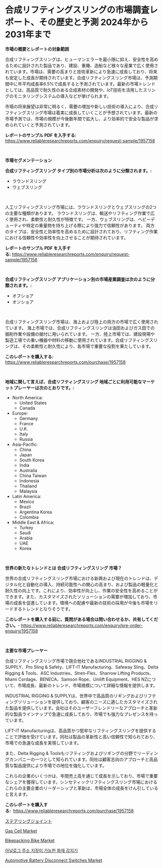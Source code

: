 <p><h1>合成リフティングスリングの市場調査レポート、その歴史と予測 2024年から2031年まで</h1></p><p><strong>市場の概要とレポートの対象範囲</strong></p>
<p><p>合成リフティングスリングは、ヒューマンエラーを最小限に抑え、安全性を高めるために設計された製品であり、建設、重機、造船など様々な産業で広く使用されています。市場は、需要の高まりと技術革新により急速に成長しており、将来も安定した成長が期待されています。合成リフティングスリング市場は、予測期間中に年平均成長率6.5%で成長すると予測されています。最新の市場トレンドとしては、高品質で耐久性のある合成素材の開発や、IoT技術を活用したスリングのモニタリングシステムの導入などが挙げられます。</p><p>市場の将来展望は非常に明るく、需要の増加や新しい技術の導入により、合成リフティングスリング市場は着実に成長していくことが予想されています。最新の市場予測では、市場の規模が今後数年間で拡大し、より効率的で安全な製品が求められていくと予測されています。</p></p>
<p><strong>レポートのサンプル PDF を入手する:</strong> <a href="https://www.reliableresearchreports.com/enquiry/request-sample/1957158">https://www.reliableresearchreports.com/enquiry/request-sample/1957158</a></p>
<p>&nbsp;</p>
<p><strong>市場セグメンテーション</strong></p>
<p><strong>合成リフティングスリング タイプ別の市場分析は次のように分類されます。:</strong></p>
<p><ul><li>ラウンドスリング</li><li>ウェブスリング</li></ul></p>
<p>&nbsp;</p>
<p><p>人工リフティングスリング市場には、ラウンドスリングとウェブスリングの2つの主要な種類があります。 ラウンドスリングは、輸送やリフティング作業で広く使用され、柔軟性と耐久性が特徴です。 一方、ウェブスリングは、ヘビーデューティや特定の重量物を持ち上げる際により強力で信頼性があります。 両方のタイプは、安全性と効率性を高めるために設計されており、リフティング作業における信頼性や効率性を向上させることが期待されています。</p></p>
<p><strong>レポートのサンプル PDF を入手する:</strong>&nbsp;<a href="https://www.reliableresearchreports.com/enquiry/request-sample/1957158">https://www.reliableresearchreports.com/enquiry/request-sample/1957158</a></p>
<p>&nbsp;</p>
<p><strong> 合成リフティングスリング アプリケーション別の市場産業調査は次のように分類されます。:</strong></p>
<p><ul><li>オフショア</li><li>オンショア</li></ul></p>
<p>&nbsp;</p>
<p><p>合成リフティングスリング市場は、海上および陸上の両方の市場で広く使用されています。 海上市場では、合成リフティングスリングは油田およびガス田での掘削作業や設備の据付に用いられています。 一方、陸上市場では、建設現場や製造工場での重い機器や材料の移動に使用されています。合成リフティングスリングは、その柔軟性と耐久性により、各市場で重要な役割を果たしています。</p></p>
<p><strong>このレポートを購入する:</strong>&nbsp; <a href="https://www.reliableresearchreports.com/purchase/1957158">https://www.reliableresearchreports.com/purchase/1957158</a></p>
<p>&nbsp;</p>
<p><strong>地域に関して言えば、合成リフティングスリング 地域ごとに利用可能なマーケットプレーヤーは次のとおりです。:</strong></p>
<p><ul>
    <li>
        North America:
        <ul>
            <li>United States</li>
            <li>Canada</li>
        </ul>
    </li>
    <li>
        Europe:
        <ul>
            <li>Germany</li>
            <li>France</li>
            <li>U.K.</li>
            <li>Italy</li>
            <li>Russia</li>
        </ul>
    </li>
    <li>
        Asia-Pacific:
        <ul>
            <li>China</li>
            <li>Japan</li>
            <li>South Korea</li>
            <li>India</li>
            <li>Australia</li>
            <li>China Taiwan</li>
            <li>Indonesia</li>
            <li>Thailand</li>
            <li>Malaysia</li>
        </ul>
    </li>
    <li>
        Latin America:
        <ul>
            <li>Mexico</li>
            <li>Brazil</li>
            <li>Argentina Korea</li>
            <li>Colombia</li>
        </ul>
    </li>
    <li>
        Middle East & Africa:
        <ul>
            <li>Turkey</li>
            <li>Saudi</li>
            <li>Arabia</li>
            <li>UAE</li>
            <li>Korea</li>
        </ul>
    </li>
    </ul></p>
<p>&nbsp;</p>
<p><strong>世界の新たなトレンドとは 合成リフティングスリング 市場？</strong></p>
<p><p>世界の合成リフティングスリング市場における新興および現在のトレンドは、デジタル化と自動化の導入、持続可能性への関心の高まり、および製品の軽量化と耐久性の向上です。これにより、効率性が向上し、作業の安全性を高めることができます。また、カスタマイズされたソリューションの需要が増加しており、市場の成長を促進しています。環境への配慮や最新の技術の採用が今後も市場をリードするトレンドとなりそうです。</p></p>
<p><strong>このレポートを購入する前に、質問がある場合は問い合わせるか、共有してください。</strong>- <a href="https://www.reliableresearchreports.com/enquiry/pre-order-enquiry/1957158">https://www.reliableresearchreports.com/enquiry/pre-order-enquiry/1957158</a></p>
<p>&nbsp;</p>
<p><strong>主要な市場プレーヤー</strong></p>
<p><p>合成リフティングスリング市場で競合他社であるINDUSTRIAL RIGGING & SUPPLY、Pro Sling & Safety、LIFT-IT Manufacturing、Safeway Sling、Delta Rigging & Tools、ASC Industries、Stren-Flex、Sharrow Lifting Products、Miami Cordage、BENECA、Samson Rope、Unilift Equipment、HES NZについて、市場成長、最新のトレンド、市場規模について詳細な情報を提供します。</p><p>INDUSTRIAL RIGGING & SUPPLYは、世界中で高品質のリギングおよびリフティングソリューションを提供しており、顧客のニーズに適したカスタマイズされた製品を提供しています。会社はそのユーザーフレンドリーなアプローチと革新的な製品ラインナップで急速に成長しており、市場でも強力なプレゼンスを持っています。</p><p>LIFT-IT Manufacturingは、高品質かつ堅牢なリフティングスリングを提供することで評価を受けています。同社は製品の革新性と高い信頼性で知られており、市場での急速な成長を実現しています。</p><p>また、Delta Rigging & Toolsもリフティングおよびリギングの分野でリーディングカンパニーの一つとして知られています。同社は顧客志向のアプローチと高品質な製品提供により市場での地位を強化しています。</p><p>これらの企業のいくつかは、年間売上高を通じて成長を示しており、市場で重要なシェアを獲得しています。シンセティックリフティングスリング市場におけるこれらの主要企業のリーダーシップと革新は、市場全体の成長をけん引していると言えます。</p></p>
<p><strong>このレポートを購入する:</strong>&nbsp;&nbsp;<a href="https://www.reliableresearchreports.com/purchase/1957158">https://www.reliableresearchreports.com/purchase/1957158</a></p>
<p><p><a href="https://github.com/ReganWisoky2023/Market-Research-Report-List-1/blob/main/862712111740.md">ステアリングジョイント</a></p><p><a href="https://github.com/angelajermaine/Market-Research-Report-List-2/blob/main/gas-cell-market.md">Gas Cell Market</a></p><p><a href="https://issuu.com/reportprime-2/docs/bikepacking-bike-market-size-2030.pptx">Bikepacking Bike Market</a></p><p><a href="https://medium.com/@hermanokutneva7878567/2024-2031-%EA%B8%B0%EA%B0%84-%EB%8F%99%EC%95%88-%EC%98%88%EC%B8%A1%EB%90%9C-%EC%95%84%EB%82%A0%EB%A1%9C%EA%B7%B8-%EC%A3%BC%EC%86%8C-%EA%B0%80%EB%8A%A5-%ED%99%94%EC%9E%AC-%EA%B0%90%EC%A7%80-%EC%8B%9C%EC%9E%A5-%EB%8F%99%ED%96%A5-%EB%B0%8F-%EC%8B%9C%EC%9E%A5-%EB%B6%84%EC%84%9D-b02c82e88221">아날로그 주소 지정이 가능한 화재 감지기</a></p><p><a href="https://issuu.com/reportprime-2/docs/automotive-battery-disconnect-switches-market-size">Automotive Battery Disconnect Switches Market</a></p></p>